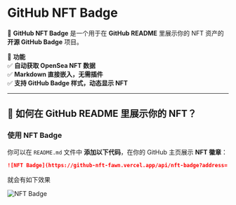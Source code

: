 # GitHub NFT Badge

🚀 **GitHub NFT Badge** 是一个用于在 **GitHub README** 里展示你的 NFT 资产的 **开源 GitHub Badge** 项目。  

🔹 **功能**  
✅ **自动获取 OpenSea NFT 数据**  
✅ **Markdown 直接嵌入，无需插件**  
✅ **支持 GitHub Badge 样式，动态显示 NFT**  

---

## 📌 如何在 GitHub README 里展示你的 NFT？

### **使用 NFT Badge**
你可以在 `README.md` 文件中 **添加以下代码**，在你的 GitHub 主页展示 **NFT 徽章**：
```md
![NFT Badge](https://github-nft-fawn.vercel.app/api/nft-badge?address= 你的erc20钱包地址 )
```
就会有如下效果

![NFT Badge](https://github-nft-fawn.vercel.app/api/nft-badge?address=0xb0eE1755460DdDb01F73104dF2E61a89b0464885)
